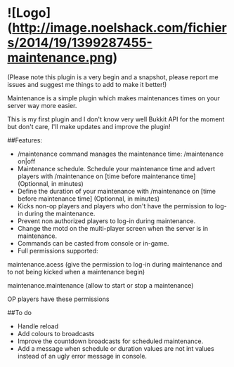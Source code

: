 ![Logo] (http://image.noelshack.com/fichiers/2014/19/1399287455-maintenance.png)
===========================

(Please note this plugin is a very begin and a snapshot, please report me issues and suggest me things to add to make it better!)

Maintenance is a simple plugin which makes maintenances times on your server way more easier.

This is my first plugin and I don't know very well Bukkit API for the moment but don't care, I'll make updates and improve the plugin!


##Features:

- /maintenance command manages the maintenance time: /maintenance on|off
- Maintenance schedule. Schedule your maintenance time and advert players with /maintenance on [time before maintenance time] (Optionnal, in minutes)
- Define the duration of your maintenance with /maintenance on [time before maintenance time] <duration> (Optionnal, in minutes)
- Kicks non-op players and players who don't have the permission to log-in during the maintenance.
- Prevent non authorized players to log-in during maintenance.
- Change the motd on the multi-player screen when the server is in maintenance.
- Commands can be casted from console or in-game.
- Full permissions supported: 

 maintenance.acess (give the permission to log-in during maintenance and to not being kicked when a maintenance begin)
 
 maintenance.maintenance (allow to start or stop a maintenance)
 
 OP players have these permissions 


##To do

- Handle reload
- Add colours to broadcasts
- Improve the countdown broadcasts for scheduled maintenance.
- Add a message when schedule or duration values are not int values instead of an ugly error message in console. 
